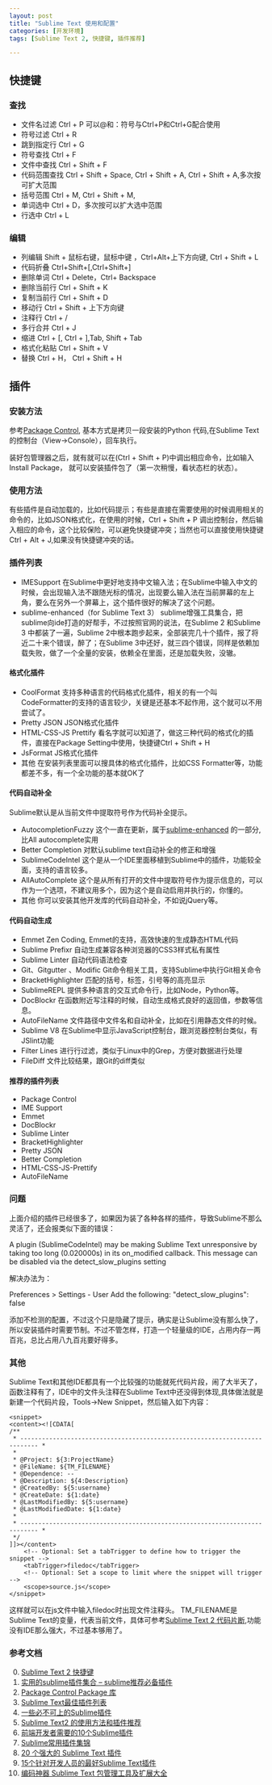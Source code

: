```yaml
---
layout: post
title: "Sublime Text 使用和配置"
categories: [开发环境]
tags: [Sublime Text 2, 快捷键, 插件推荐]

---
```



## 快捷键        

### 查找
+ 文件名过滤   Ctrl + P  可以@和：符号与Ctrl+P和Ctrl+G配合使用
+ 符号过滤     Ctrl + R
+ 跳到指定行    Ctrl + G
+ 符号查找	   Ctrl + F
+ 文件中查找	   Ctrl + Shift + F
+ 代码范围查找	Ctrl + Shift + Space, Ctrl + Shift + A, Ctrl + Shift + A,多次按可扩大范围
+ 括号范围      Ctrl + M, Ctrl + Shift + M,
+ 单词选中  Ctrl + D，多次按可以扩大选中范围
+ 行选中	Ctrl + L

### 编辑
+ 列编辑   Shift + 鼠标右键，鼠标中键 ，Ctrl+Alt+上下方向键, Ctrl + Shift + L
+ 代码折叠  Ctrl+Shift+[,Ctrl+Shift+]
+ 删除单词  Ctrl + Delete，Ctrl+ Backspace
+ 删除当前行  Ctrl + Shift + K
+ 复制当前行  Ctrl + Shift + D
+ 移动行     Ctrl + Shift + 上下方向键
+ 注释行		Ctrl + /
+ 多行合并 		Ctrl + J
+ 缩进			Ctrl + [, Ctrl + ],Tab, Shift + Tab
+ 格式化粘贴	Ctrl + Shift + V
+ 替换			Ctrl + H， Ctrl + Shift + H

## 插件

### 安装方法
参考[Package Control](https://packagecontrol.io/installation#st2), 基本方式是拷贝一段安装的Python 代码,在Sublime Text 的控制台（View->Console），回车执行。

装好包管理器之后，就有就可以在(Ctrl + Shift + P)中调出相应命令，比如输入 Install Package， 就可以安装插件包了（第一次稍慢，看状态栏的状态）。

### 使用方法
有些插件是自动加载的，比如代码提示；有些是直接在需要使用的时候调用相关的命令的，比如JSON格式化，在使用的时候，Ctrl + Shift + P 调出控制台，然后输入相应的命令，这个比较保险，可以避免快捷键冲突；当然也可以直接使用快捷键 Ctrl + Alt + J,如果没有快捷键冲突的话。

### 插件列表
+ IMESupport
在Sublime中更好地支持中文输入法；在Sublime中输入中文的时候，会出现输入法不跟随光标的情况，出现要么输入法在当前屏幕的左上角，要么在另外一个屏幕上，这个插件很好的解决了这个问题。
+ sublime-enhanced（for Sublime Text 3）
sublime增强工具集合，把sublime向ide打造的好帮手，不过按照官网的说法，在Sublime 2 和Sublime 3 中都装了一遍，Sublime 2中根本跑步起来，全部装完几十个插件，报了将近二十来个错误，醉了；在Sublime 3中还好，就三四个错误，同样是依赖加载失败，做了一个全量的安装，依赖全在里面，还是加载失败，没辙。

#### 格式化插件
+ CoolFormat
支持多种语言的代码格式化插件，相关的有一个叫CodeFormatter的支持的语言较少，关键是还基本不起作用，这个就可以不用尝试了。
+ Pretty JSON
JSON格式化插件
+ HTML-CSS-JS Prettify
看名字就可以知道了，做这三种代码的格式化的插件，直接在Package Setting中使用，快捷键Ctrl + Shift + H
+ JsFormat
JS格式化插件
+ 其他
在安装列表里面可以搜具体的格式化插件，比如CSS Formatter等，功能都差不多，有一个全功能的基本就OK了

#### 代码自动补全
Sublime默认是从当前文件中提取符号作为代码补全提示。

+ Autocompletion​Fuzzy
这个一直在更新，属于[sublime-enhanced][12] 的一部分,比All autocomplete实用
+ Better Completion
对默认sublime text自动补全的修正和增强
+ SublimeCodeIntel
这个是从一个IDE里面移植到Sublime中的插件，功能较全面，支持的语言较多。
+ AllAutoComplete
这个是从所有打开的文件中提取符号作为提示信息的，可以作为一个选项，不建议用多个，因为这个是自动启用并执行的，你懂的。
+ 其他
你可以安装其他开发库的代码自动补全，不如说jQuery等。

#### 代码自动生成
+ Emmet
Zen Coding, Emmet的支持，高效快速的生成静态HTML代码
+ Sublime Prefixr
自动生成兼容各种浏览器的CSS3样式私有属性
+ Sublime Linter
自动代码语法检查
+ Git、Gitgutter 、Modific
Git命令相关工具，支持Sublime中执行Git相关命令
+ BracketHighlighter
匹配的括号，标签，引号等的高亮显示
+ SublimeREPL
提供多种语言的交互式命令行，比如Node，Python等。
+ DocBlockr
在函数附近写注释的时候，自动生成格式良好的返回值，参数等信息。
+ AutoFileName
文件路径中文件名和自动补全，比如在引用静态文件的时候。
+ Sublime V8
在Sublime中显示JavaScript控制台，跟浏览器控制台类似，有JSlint功能
+ Filter Lines
进行行过滤，类似于Linux中的Grep，方便对数据进行处理
+ FileDiff
文件比较结果，跟Git的diff类似

#### 推荐的插件列表
+ Package Control
+ IME Support
+ Emmet
+ DocBlockr
+ Sublime Linter
+ BracketHighlighter
+ Pretty JSON
+ Better Completion
+ HTML-CSS-JS-Prettify
+ AutoFileName

### 问题
上面介绍的插件已经很多了，如果因为装了各种各样的插件，导致Sublime不那么灵活了，还会报类似下面的错误：

A plugin (SublimeCodeIntel) may be making Sublime Text unresponsive by taking too long (0.020000s) in its on_modified callback.
This message can be disabled via the detect_slow_plugins setting

解决办法为：

Preferences > Settings - User
Add the following: "detect_slow_plugins": false

添加不检测的配置，不过这个只是隐藏了提示，确实是让Sublime没有那么快了，所以安装插件时需要节制。不过不管怎样，打造一个轻量级的IDE，占用内存一两百兆，总比占用八九百兆要好得多。

### 其他
Sublime Text和其他IDE都具有一个比较强的功能就死代码片段，闹了大半天了，函数注释有了，IDE中的文件头注释在Sublime Text中还没得到体现,具体做法就是新建一个代码片段，Tools->New Snippet，然后输入如下内容：

    <snippet>
	<content><![CDATA[
    /**
     * --------------------------------------------------------------------------- *
     *
     * @Project: ${3:ProjectName}
     * @FileName: ${TM_FILENAME}
     * @Dependence: --
     * @Description: ${4:Description}
     * @CreatedBy: ${5:username}
     * @CreateDate: ${1:date}
     * @LastModifiedBy: ${5:username}
     * @LastModifiedDate: ${1:date}
     *
     * --------------------------------------------------------------------------- *
     */
    ]]></content>
    	<!-- Optional: Set a tabTrigger to define how to trigger the snippet -->
    	<tabTrigger>filedoc</tabTrigger>
    	<!-- Optional: Set a scope to limit where the snippet will trigger -->
    	<scope>source.js</scope>
    </snippet>


这样就可以在js文件中输入filedoc时出现文件注释头。
TM_FILENAME是Sublime Text的变量，代表当前文件，具体可参考[Sublime Text 2 代码片断][13],功能没有IDE那么强大，不过基本够用了。

### 参考文档
0. [Sublime Text 2 快捷键][5]
1. [实用的sublime插件集合 – sublime推荐必备插件][8]
0. [Package Control Package 库][1]
1. [Sublime Text最佳插件列表][2]
2. [一些必不可上的Sublime插件][3]
3. [Sublime Text2 的使用方法和插件推荐][4]
4. [前端开发者需要的10个Sublime插件][6]
5. [Sublime常用插件集锦][7]
6. [20 个强大的 Sublime Text 插件][8]
7. [15个针对开发人员的最好Sublime Text插件][9]
8. [编码神器 Sublime Text 包管理工具及扩展大全][10]

[1]: https://packagecontrol.io/ "Package Control Package 库"
[2]: http://blog.jobbole.com/79326/ "Sublime Text最佳插件列表"
[3]: http://www.qianduan.net/essential-to-sublime-the-text-2-plugins/ "一些必不可上的Sublime插件"
[4]: http://www.aimks.com/sublime-text2-method-plug.html "Sublime Text2 的使用方法和插件推荐"
[5]: http://blog.csdn.net/fovwin/article/details/9102731 "Sublime Text 2 快捷键"
[6]: http://developer.51cto.com/art/201503/467605_all.htm "前端开发者需要的10个Sublime插件"
[7]: http://www.zuojj.com/archives/566.html "Sublime常用插件集锦"
[8]: http://www.xuanfengge.com/practical-collection-of-sublime-plug-in.html "实用的sublime插件集合 – sublime推荐必备插件"
[9]: http://www.open-open.com/news/view/26d731 "20 个强大的 Sublime Text 插件"
[10]: http://www.open-open.com/news/view/f130bd "15个针对开发人员的最好Sublime Text插件"
[11]: http://www.open-open.com/news/view/181c7a5 "编码神器 Sublime Text 包管理工具及扩展大全"
[12]: https://github.com/shagabutdinov/sublime-enhanced "Sublime enhanced"
[13]: http://www.cnblogs.com/yili16438/p/3734343.html "Sublime Text 2 代码片断"